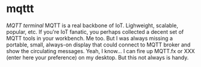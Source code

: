 # mqttt
*MQTT terminal*
MQTT is a real backbone of IoT. Lighweight, scalable, popular, etc. If you're IoT fanatic, you perhaps collected a decent set of MQTT tools in your workbench. Me too. But I was always missing a portable, small, always-on display that could connect to MQTT broker and show the circulating messages. Yeah, I know... I can fire up MQTT.fx or XXX (enter here your preference) on my desktop. But this not always is handy. 
